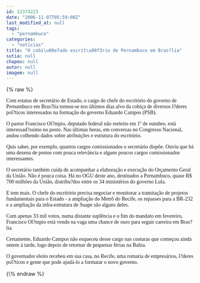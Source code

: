 ```yaml
---
id: 12374223
date: "2006-11-07T05:59:00Z"
last_modified_at: null
tags:
  - "pernambuco"
categories:
  - "noticias"
title: "O cobi\u00e7ado escrit\u00f3rio de Pernambuco em Bras?lia"
sutia: null
chapeu: null
autor: null
imagem: null
---
```

{\% raw %}
<p><P><FONT face=Verdana>Com estatus de secretário de Estado, o cargo de chefe do escritório do governo de Pernambuco em Bras?lia tornou-se nos últimos dias alvo da cobiça de diversos l?deres pol?ticos interessados na formação do governo Eduardo Campos (PSB).</FONT></P></p>
<p><P><FONT face=Verdana>O pastor Francisco Ol?mpio, deputado federal não reeleito em 1º de outubro, está interessad?ssimo no posto. Nas últimas horas, em conversas no Congresso Nacional, andou colhendo dados sobre atribuições e estrutura do escritório.</FONT></P></p>
<p><P><FONT face=Verdana>Quis saber, por exemplo, quantos cargos comissionados o secretário dispõe. Ouviu que há uma dezena de postos com pouca relevância e alguns poucos&nbsp;cargos comissionados interessantes.</FONT></P></p>
<p><P><FONT face=Verdana>O secretário também cuida de acompanhar a elaboração e execução do Orçamento Geral da União. Não é pouca coisa. Há no OGU deste ano, destinados a Pernambuco, quase R$ 700 milhões da União, distribu?dos entre os 34 ministérios do governo Lula.</FONT></P></p>
<p><P><FONT face=Verdana>E tem mais. O chefe do escritório precisa negociar e monitorar a tramitação de projetos fundamentais para o Estado - a ampliação do Metrô do Recife, os repasses para a BR-232 e a ampliação da infra-estrutura de Suape são alguns deles.</FONT></P></p>
<p><P><FONT face=Verdana>Com apenas 33 mil votos, numa distante suplência e o fim do mandato em fevereiro, Francisco Ol?mpio está vendo na vaga uma chance de ouro para seguir carreira em Bras?lia.</FONT></P></p>
<p><P><FONT face=Verdana>Certamente, Eduardo Campos não esqueceu desse cargo nas costuras que começou ainda ontem à tarde, logo depois de retornar de pequenas férias na Bahia.</FONT></P></p>
<p><P><FONT face=Verdana>O governador eleito recebeu em sua casa, no Recife, uma romaria de empresários, l?deres pol?ticos e gente que pode ajudá-lo a formatar o novo governo.</FONT></P> </p>
{\% endraw %}